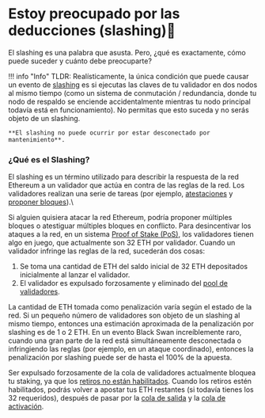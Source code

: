 # Estoy preocupado por las deducciones (slashing)🔪

El slashing es una palabra que asusta. Pero, ¿qué es exactamente, cómo puede suceder y cuánto debe preocuparte?

!!! info "Info"
    TLDR: Realísticamente, la única condición que puede causar un evento de [slashing](/es/staking-glossary#slashable-offenses) es si ejecutas las claves de tu validador en dos nodos al mismo tiempo (como un sistema de conmutación / redundancia, donde tu nodo de respaldo se enciende accidentalmente mientras tu nodo principal todavía está en funcionamiento). No permitas que esto suceda y no serás objeto de un slashing.

    **El slashing no puede ocurrir por estar desconectado por mantenimiento**.


### ¿Qué es el Slashing?

El slashing es un término utilizado para describir la respuesta de la red Ethereum a un validador que actúa en contra de las reglas de la red. Los validadores realizan una serie de tareas (por ejemplo, [atestaciones](/es/staking-glossary#attestation) y [proponer bloques](/es/staking-glossary#block-proposer)).\


Si alguien quisiera atacar la red Ethereum, podría proponer múltiples bloques o atestiguar múltiples bloques en conflicto. Para desincentivar los ataques a la red, en un sistema [Proof of Stake (PoS)](/es/staking-glossary#proof-of-stake-pos), los validadores tienen algo en juego, que actualmente son 32 ETH por validador. Cuando un validador infringe las reglas de la red, sucederán dos cosas:

1. Se toma una cantidad de ETH del saldo inicial de 32 ETH depositados inicialmente al lanzar el validador.
2. El validador es expulsado forzosamente y eliminado del [pool de validadores](/es/staking-glossary#validator-pool).

La cantidad de ETH tomada como penalización varía según el estado de la red. Si un pequeño número de validadores son objeto de un slashing al mismo tiempo, entonces una estimación aproximada de la penalización por slashing es de 1 o 2 ETH. En un evento Black Swan increíblemente raro, cuando una gran parte de la red está simultáneamente desconectada o infringiendo las reglas (por ejemplo, en un ataque coordinado), entonces la penalización por slashing puede ser de hasta el 100% de la apuesta.

Ser expulsado forzosamente de la cola de validadores actualmente bloquea tu staking, ya que los [retiros no están habilitados](/es/faq#can-i-withdraw-my-eth-at-any-time). Cuando los retiros estén habilitados, podrás volver a apostar tus ETH restantes (si todavía tienes los 32 requeridos), después de pasar por la [cola de salida](/es/staking-glossary#validator-queue) y la [cola de activación](/es/staking-glossary#validator-queue).
